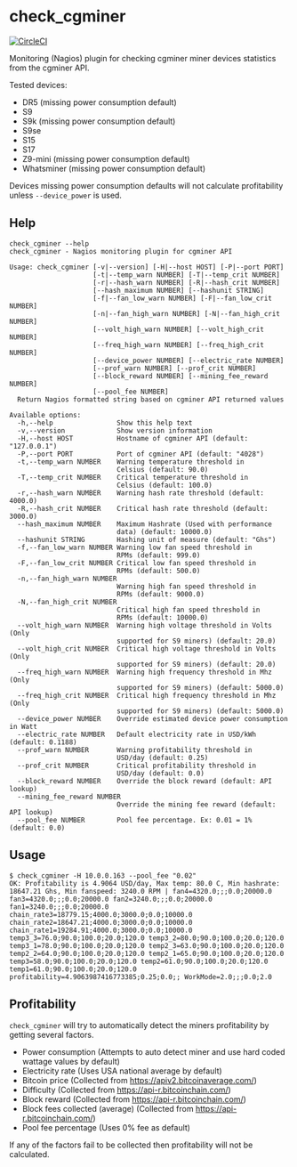 # check_cgminer

[![CircleCI](https://circleci.com/gh/dmp1ce/check_cgminer.svg?style=svg)](https://circleci.com/gh/dmp1ce/check_cgminer)

Monitoring (Nagios) plugin for checking cgminer miner devices statistics from the cgminer API.

Tested devices:

- DR5 (missing power consumption default)
- S9
- S9k (missing power consumption default)
- S9se
- S15
- S17
- Z9-mini (missing power consumption default)
- Whatsminer (missing power consumption default)

Devices missing power consumption defaults will not calculate profitability unless `--device_power` is used.

## Help

```
check_cgminer --help
check_cgminer - Nagios monitoring plugin for cgminer API

Usage: check_cgminer [-v|--version] [-H|--host HOST] [-P|--port PORT]
                     [-t|--temp_warn NUMBER] [-T|--temp_crit NUMBER]
                     [-r|--hash_warn NUMBER] [-R|--hash_crit NUMBER]
                     [--hash_maximum NUMBER] [--hashunit STRING]
                     [-f|--fan_low_warn NUMBER] [-F|--fan_low_crit NUMBER]
                     [-n|--fan_high_warn NUMBER] [-N|--fan_high_crit NUMBER]
                     [--volt_high_warn NUMBER] [--volt_high_crit NUMBER]
                     [--freq_high_warn NUMBER] [--freq_high_crit NUMBER]
                     [--device_power NUMBER] [--electric_rate NUMBER]
                     [--prof_warn NUMBER] [--prof_crit NUMBER]
                     [--block_reward NUMBER] [--mining_fee_reward NUMBER]
                     [--pool_fee NUMBER]
  Return Nagios formatted string based on cgminer API returned values

Available options:
  -h,--help                Show this help text
  -v,--version             Show version information
  -H,--host HOST           Hostname of cgminer API (default: "127.0.0.1")
  -P,--port PORT           Port of cgminer API (default: "4028")
  -t,--temp_warn NUMBER    Warning temperature threshold in
                           Celsius (default: 90.0)
  -T,--temp_crit NUMBER    Critical temperature threshold in
                           Celsius (default: 100.0)
  -r,--hash_warn NUMBER    Warning hash rate threshold (default: 4000.0)
  -R,--hash_crit NUMBER    Critical hash rate threshold (default: 3000.0)
  --hash_maximum NUMBER    Maximum Hashrate (Used with performance
                           data) (default: 10000.0)
  --hashunit STRING        Hashing unit of measure (default: "Ghs")
  -f,--fan_low_warn NUMBER Warning low fan speed threshold in
                           RPMs (default: 999.0)
  -F,--fan_low_crit NUMBER Critical low fan speed threshold in
                           RPMs (default: 500.0)
  -n,--fan_high_warn NUMBER
                           Warning high fan speed threshold in
                           RPMs (default: 9000.0)
  -N,--fan_high_crit NUMBER
                           Critical high fan speed threshold in
                           RPMs (default: 10000.0)
  --volt_high_warn NUMBER  Warning high voltage threshold in Volts (Only
                           supported for S9 miners) (default: 20.0)
  --volt_high_crit NUMBER  Critical high voltage threshold in Volts (Only
                           supported for S9 miners) (default: 20.0)
  --freq_high_warn NUMBER  Warning high frequency threshold in Mhz (Only
                           supported for S9 miners) (default: 5000.0)
  --freq_high_crit NUMBER  Critical high frequency threshold in Mhz (Only
                           supported for S9 miners) (default: 5000.0)
  --device_power NUMBER    Override estimated device power consumption in Watt
  --electric_rate NUMBER   Default electricity rate in USD/kWh (default: 0.1188)
  --prof_warn NUMBER       Warning profitability threshold in
                           USD/day (default: 0.25)
  --prof_crit NUMBER       Critical profitability threshold in
                           USD/day (default: 0.0)
  --block_reward NUMBER    Override the block reward (default: API lookup)
  --mining_fee_reward NUMBER
                           Override the mining fee reward (default: API lookup)
  --pool_fee NUMBER        Pool fee percentage. Ex: 0.01 = 1% (default: 0.0)
```

## Usage

```
$ check_cgminer -H 10.0.0.163 --pool_fee "0.02"
OK: Profitability is 4.9064 USD/day, Max temp: 80.0 C, Min hashrate: 18647.21 Ghs, Min fanspeed: 3240.0 RPM | fan4=4320.0;;;0.0;20000.0 fan3=4320.0;;;0.0;20000.0 fan2=3240.0;;;0.0;20000.0 fan1=3240.0;;;0.0;20000.0 chain_rate3=18779.15;4000.0;3000.0;0.0;10000.0 chain_rate2=18647.21;4000.0;3000.0;0.0;10000.0 chain_rate1=19284.91;4000.0;3000.0;0.0;10000.0 temp3_3=76.0;90.0;100.0;20.0;120.0 temp3_2=80.0;90.0;100.0;20.0;120.0 temp3_1=78.0;90.0;100.0;20.0;120.0 temp2_3=63.0;90.0;100.0;20.0;120.0 temp2_2=64.0;90.0;100.0;20.0;120.0 temp2_1=65.0;90.0;100.0;20.0;120.0 temp3=58.0;90.0;100.0;20.0;120.0 temp2=61.0;90.0;100.0;20.0;120.0 temp1=61.0;90.0;100.0;20.0;120.0 profitability=4.9063987416773385;0.25;0.0;; WorkMode=2.0;;;0.0;2.0
```

## Profitability

`check_cgminer` will try to automatically detect the miners profitability by getting several factors.

- Power consumption (Attempts to auto detect miner and use hard coded wattage values by default)
- Electricity rate (Uses USA national average by default)
- Bitcoin price (Collected from https://apiv2.bitcoinaverage.com/)
- Difficulty (Collected from https://api-r.bitcoinchain.com/)
- Block reward (Collected from https://api-r.bitcoinchain.com/)
- Block fees collected (average) (Collected from https://api-r.bitcoinchain.com/)
- Pool fee percentage (Uses 0% fee as default)

If any of the factors fail to be collected then profitability will not be calculated.
